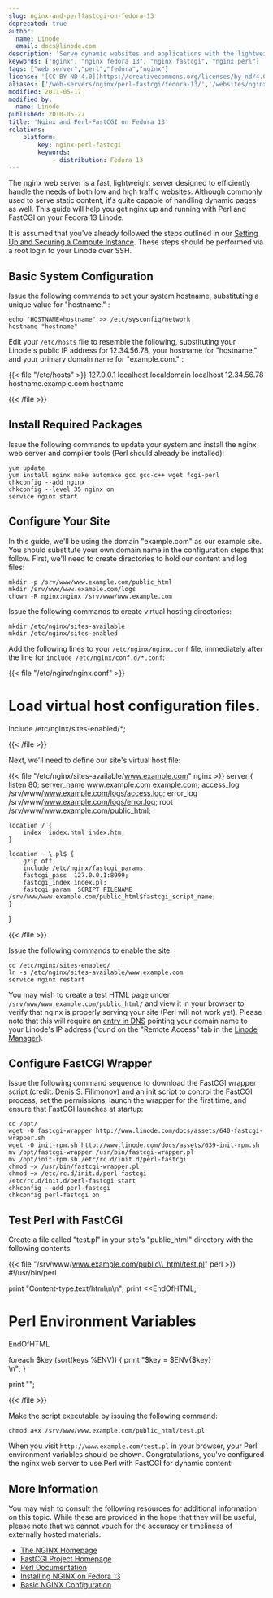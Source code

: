 ```yaml
---
slug: nginx-and-perlfastcgi-on-fedora-13
deprecated: true
author:
  name: Linode
  email: docs@linode.com
description: 'Serve dynamic websites and applications with the lightweight nginx web server and Perl-FastCGI on Fedora 13.'
keywords: ["nginx", "nginx fedora 13", "nginx fastcgi", "nginx perl"]
tags: ["web server","perl","fedora","nginx"]
license: '[CC BY-ND 4.0](https://creativecommons.org/licenses/by-nd/4.0)'
aliases: ['/web-servers/nginx/perl-fastcgi/fedora-13/','/websites/nginx/nginx-and-perlfastcgi-on-fedora-13/','/web-servers/nginx/nginx-and-perlfastcgi-on-fedora-13/']
modified: 2011-05-17
modified_by:
  name: Linode
published: 2010-05-27
title: 'Nginx and Perl-FastCGI on Fedora 13'
relations:
    platform:
        key: nginx-perl-fastcgi
        keywords:
            - distribution: Fedora 13
---
```




The nginx web server is a fast, lightweight server designed to efficiently handle the needs of both low and high traffic websites. Although commonly used to serve static content, it's quite capable of handling dynamic pages as well. This guide will help you get nginx up and running with Perl and FastCGI on your Fedora 13 Linode.

It is assumed that you've already followed the steps outlined in our [Setting Up and Securing a Compute Instance](/docs/guides/set-up-and-secure/). These steps should be performed via a root login to your Linode over SSH.

## Basic System Configuration

Issue the following commands to set your system hostname, substituting a unique value for "hostname." :

    echo "HOSTNAME=hostname" >> /etc/sysconfig/network
    hostname "hostname"

Edit your `/etc/hosts` file to resemble the following, substituting your Linode's public IP address for 12.34.56.78, your hostname for "hostname," and your primary domain name for "example.com." :

{{< file "/etc/hosts" >}}
127.0.0.1 localhost.localdomain localhost
12.34.56.78 hostname.example.com hostname

{{< /file >}}

## Install Required Packages

Issue the following commands to update your system and install the nginx web server and compiler tools (Perl should already be installed):

    yum update
    yum install nginx make automake gcc gcc-c++ wget fcgi-perl
    chkconfig --add nginx
    chkconfig --level 35 nginx on
    service nginx start

## Configure Your Site

In this guide, we'll be using the domain "example.com" as our example site. You should substitute your own domain name in the configuration steps that follow. First, we'll need to create directories to hold our content and log files:

    mkdir -p /srv/www/www.example.com/public_html
    mkdir /srv/www/www.example.com/logs
    chown -R nginx:nginx /srv/www/www.example.com

Issue the following commands to create virtual hosting directories:

    mkdir /etc/nginx/sites-available
    mkdir /etc/nginx/sites-enabled

Add the following lines to your `/etc/nginx/nginx.conf` file, immediately after the line for `include /etc/nginx/conf.d/*.conf`:

{{< file "/etc/nginx/nginx.conf" >}}
# Load virtual host configuration files.
include /etc/nginx/sites-enabled/*;

{{< /file >}}

Next, we'll need to define our site's virtual host file:

{{< file "/etc/nginx/sites-available/www.example.com" nginx >}}
server {
    listen   80;
    server_name www.example.com example.com;
    access_log /srv/www/www.example.com/logs/access.log;
    error_log /srv/www/www.example.com/logs/error.log;
    root /srv/www/www.example.com/public_html;

    location / {
        index  index.html index.htm;
    }

    location ~ \.pl$ {
        gzip off;
        include /etc/nginx/fastcgi_params;
        fastcgi_pass  127.0.0.1:8999;
        fastcgi_index index.pl;
        fastcgi_param  SCRIPT_FILENAME  /srv/www/www.example.com/public_html$fastcgi_script_name;
    }
}

{{< /file >}}


Issue the following commands to enable the site:

    cd /etc/nginx/sites-enabled/
    ln -s /etc/nginx/sites-available/www.example.com
    service nginx restart

You may wish to create a test HTML page under `/srv/www/www.example.com/public_html/` and view it in your browser to verify that nginx is properly serving your site (Perl will not work yet). Please note that this will require an [entry in DNS](/docs/dns-guides/configuring-dns-with-the-linode-manager) pointing your domain name to your Linode's IP address (found on the "Remote Access" tab in the [Linode Manager](http://manager.linode.com//)).

## Configure FastCGI Wrapper

Issue the following command sequence to download the FastCGI wrapper script (credit: [Denis S. Filimonov](http://www.ruby-forum.com/topic/145858)) and an init script to control the FastCGI process, set the permissions, launch the wrapper for the first time, and ensure that FastCGI launches at startup:

    cd /opt/
    wget -O fastcgi-wrapper http://www.linode.com/docs/assets/640-fastcgi-wrapper.sh
    wget -O init-rpm.sh http://www.linode.com/docs/assets/639-init-rpm.sh
    mv /opt/fastcgi-wrapper /usr/bin/fastcgi-wrapper.pl
    mv /opt/init-rpm.sh /etc/rc.d/init.d/perl-fastcgi
    chmod +x /usr/bin/fastcgi-wrapper.pl
    chmod +x /etc/rc.d/init.d/perl-fastcgi
    /etc/rc.d/init.d/perl-fastcgi start
    chkconfig --add perl-fastcgi
    chkconfig perl-fastcgi on

## Test Perl with FastCGI

Create a file called "test.pl" in your site's "public\_html" directory with the following contents:

{{< file "/srv/www/www.example.com/public\\_html/test.pl" perl >}}
#!/usr/bin/perl

print "Content-type:text/html\n\n";
print <<EndOfHTML;
<html><head><title>Perl Environment Variables</title></head>
<body>
<h1>Perl Environment Variables</h1>
EndOfHTML

foreach $key (sort(keys %ENV)) {
    print "$key = $ENV{$key}<br>\n";
}

print "</body></html>";

{{< /file >}}


Make the script executable by issuing the following command:

    chmod a+x /srv/www/www.example.com/public_html/test.pl

When you visit `http://www.example.com/test.pl` in your browser, your Perl environment variables should be shown. Congratulations, you've configured the nginx web server to use Perl with FastCGI for dynamic content!

## More Information

You may wish to consult the following resources for additional information on this topic. While these are provided in the hope that they will be useful, please note that we cannot vouch for the accuracy or timeliness of externally hosted materials.

- [The NGINX Homepage](http://nginx.org/)
- [FastCGI Project Homepage](http://www.fastcgi.com/)
- [Perl Documentation](http://perldoc.perl.org/)
- [Installing NGINX on Fedora 13](/docs/web-servers/nginx/installation/fedora-13)
- [Basic NGINX Configuration](/docs/websites/nginx/basic-nginx-configuration)
